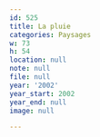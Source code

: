 ```yaml
---
id: 525
title: La pluie
categories: Paysages
w: 73
h: 54
location: null
note: null
file: null
year: '2002'
year_start: 2002
year_end: null
image: null

---
```

